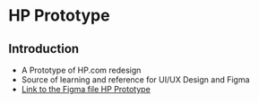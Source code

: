 # HP Prototype

## Introduction
- A Prototype of HP.com redesign
- Source of learning and reference for UI/UX Design and Figma
- [Link to the Figma file HP Prototype](https://www.figma.com/file/CuQb0Mk5oNUXyj5N5ervhD/HP.com?node-id=199%3A910)

